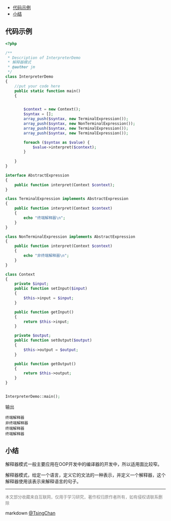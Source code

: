 
<!-- TOC -->

- [代码示例](#代码示例)
- [小结](#小结)

<!-- /TOC -->

## 代码示例

```php
<?php

/**
 * Description of InterpreterDemo
 * 解释器模式
 * @author jm
 */
class InterpreterDemo
{
    //put your code here
    public static function main()
    {


        $context = new Context();
        $syntax = [];
        array_push($syntax, new TerminalExpression());
        array_push($syntax, new NonTerminalExpression());
        array_push($syntax, new TerminalExpression());
        array_push($syntax, new TerminalExpression());

        foreach ($syntax as $value) {
            $value->interpret($context);
        }        
        
    }
}

interface AbstractExpression
{
    public function interpret(Context $context);
}

class TerminalExpression implements AbstractExpression
{
    public function interpret(Context $context)
    {
        echo "终端解释器\n";
    }
}

class NonTerminalExpression implements AbstractExpression
{
    public function interpret(Context $context)
    {
        echo "非终端解释器\n";
    }
}

class Context
{
    private $input;
    public function setInput($input)
    {
        $this->input = $input;
    }

    public function getInput()
    {
        return $this->input;
    }

    private $output;
    public function setOutput($output)
    {
        $this->output = $output;
    }

    public function getOutput()
    {
        return $this->output;
    }
}


InterpreterDemo::main();

```
输出
```
终端解释器
非终端解释器
终端解释器
终端解释器
```

## 小结

解释器模式一般主要应用在OOP开发中的编译器的开发中，所以适用面比较窄。

解释器模式，给定一个语言，定义它的文法的一种表示，并定义一个解释器，这个解释器使用该表示来解释语言的句子。

----
<font size=2 color='grey'>本文部分收藏来自互联网，仅用于学习研究，著作权归原作者所有，如有侵权请联系删除</font>

markdown [@TsingChan](http://www.9ong.com/) 